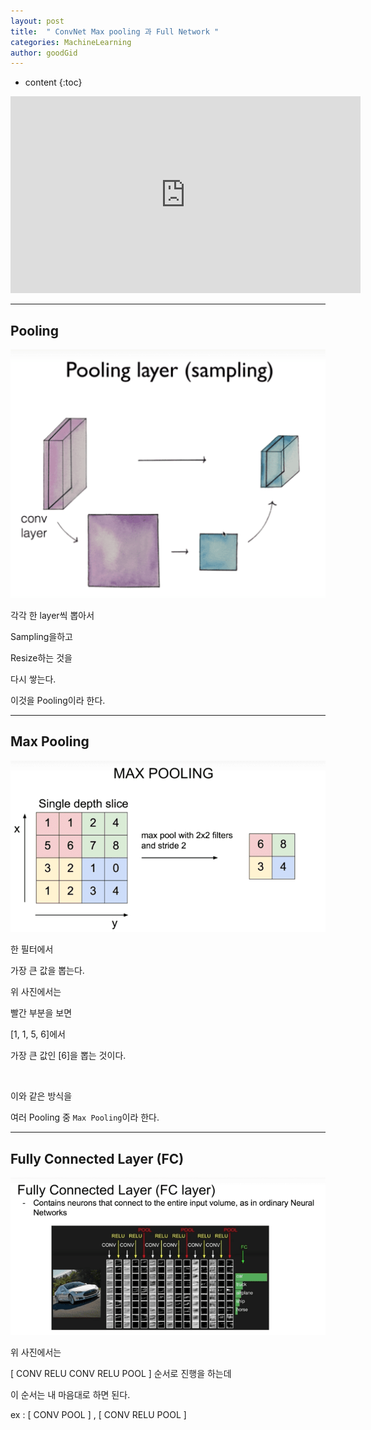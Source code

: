 ```yaml
---
layout: post
title:  " ConvNet Max pooling 과 Full Network "
categories: MachineLearning
author: goodGid
---
```

* content
{:toc}


<iframe width="560" height="315" src="https://www.youtube.com/embed/2-75C-yZaoA" frameborder="0" allow="autoplay; encrypted-media" allowfullscreen></iframe>


---

## Pooling


![](/assets/img/machine_learning/ML_11_2_1.png)

 

각각 한 layer씩 뽑아서

Sampling을하고

Resize하는 것을

다시 쌓는다.

이것을 Pooling이라 한다.


---

## Max Pooling


![](/assets/img/machine_learning/ML_11_2_2.png)

 

한 필터에서

가장 큰 값을 뽑는다.

위 사진에서는

빨간 부분을 보면 

[1, 1, 5, 6]에서 

가장 큰 값인 [6]을 뽑는 것이다.

<br>

이와 같은 방식을 

여러 Pooling 중 `Max Pooling`이라 한다.


---

## Fully Connected Layer (FC) 


![](/assets/img/machine_learning/ML_11_2_3.png)

 


위 사진에서는

[ CONV RELU CONV RELU POOL ] 순서로 진행을 하는데

이 순서는 내 마음대로 하면 된다.

ex : [ CONV POOL ] , [ CONV RELU POOL ]

